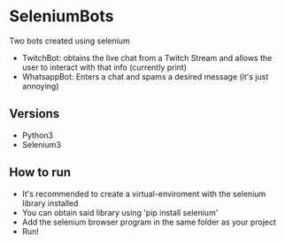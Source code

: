 # SeleniumBots

Two bots created using selenium
- TwitchBot: obtains the live chat from a Twitch Stream and allows the user to interact with that info (currently print)
- WhatsappBot: Enters a chat and spams a desired message (it's just annoying)

## Versions
- Python3
- Selenium3

## How to run
- It's recommended to create a virtual-enviroment with the selenium library installed
- You can obtain said library using 'pip install selenium'
- Add the selenium browser program in the same folder as your project
- Run!
